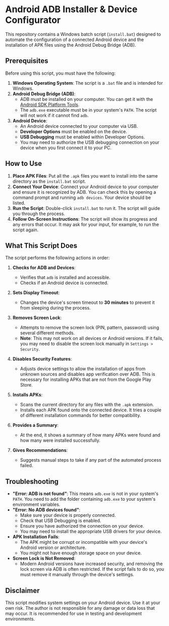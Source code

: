 # Android ADB Installer & Device Configurator

This repository contains a Windows batch script (`install.bat`) designed to automate the configuration of a connected Android device and the installation of APK files using the Android Debug Bridge (ADB).

## Prerequisites

Before using this script, you must have the following:

1.  **Windows Operating System**: The script is a `.bat` file and is intended for Windows.
2.  **Android Debug Bridge (ADB)**:
    *   ADB must be installed on your computer. You can get it with the [Android SDK Platform Tools](https://developer.android.com/studio/releases/platform-tools).
    *   The `adb.exe` executable must be in your system's `PATH`. The script will not work if it cannot find `adb`.
3.  **Android Device**:
    *   An Android device connected to your computer via USB.
    *   **Developer Options** must be enabled on the device.
    *   **USB Debugging** must be enabled within Developer Options.
    *   You may need to authorize the USB debugging connection on your device when you first connect it to your PC.

## How to Use

1.  **Place APK Files**: Put all the `.apk` files you want to install into the same directory as the `install.bat` script.
2.  **Connect Your Device**: Connect your Android device to your computer and ensure it is recognized by ADB. You can check this by opening a command prompt and running `adb devices`. Your device should be listed.
3.  **Run the Script**: Double-click `install.bat` to run it. The script will guide you through the process.
4.  **Follow On-Screen Instructions**: The script will show its progress and any errors that occur. It may ask for your input, for example, to run the script again.

## What This Script Does

The script performs the following actions in order:

1.  **Checks for ADB and Devices**:
    *   Verifies that `adb` is installed and accessible.
    *   Checks if an Android device is connected.

2.  **Sets Display Timeout**:
    *   Changes the device's screen timeout to **30 minutes** to prevent it from sleeping during the process.

3.  **Removes Screen Lock**:
    *   Attempts to remove the screen lock (PIN, pattern, password) using several different methods.
    *   **Note**: This may not work on all devices or Android versions. If it fails, you may need to disable the screen lock manually in `Settings > Security`.

4.  **Disables Security Features**:
    *   Adjusts device settings to allow the installation of apps from unknown sources and disables app verification over ADB. This is necessary for installing APKs that are not from the Google Play Store.

5.  **Installs APKs**:
    *   Scans the current directory for any files with the `.apk` extension.
    *   Installs each APK found onto the connected device. It tries a couple of different installation commands for better compatibility.

6.  **Provides a Summary**:
    *   At the end, it shows a summary of how many APKs were found and how many were installed successfully.

7.  **Gives Recommendations**:
    *   Suggests manual steps to take if any part of the automated process failed.

## Troubleshooting

*   **"Error: ADB is not found"**: This means `adb.exe` is not in your system's `PATH`. You need to add the folder containing `adb.exe` to your system's environment variables.
*   **"Error: No ADB devices found"**:
    *   Make sure your device is properly connected.
    *   Check that USB Debugging is enabled.
    *   Ensure you have authorized the connection on your device.
    *   You may need to install the appropriate USB drivers for your device.
*   **APK Installation Fails**:
    *   The APK might be corrupt or incompatible with your device's Android version or architecture.
    *   You might not have enough storage space on your device.
*   **Screen Lock is Not Removed**:
    *   Modern Android versions have increased security, and removing the lock screen via ADB is often restricted. If the script fails to do so, you must remove it manually through the device's settings.

## Disclaimer

This script modifies system settings on your Android device. Use it at your own risk. The author is not responsible for any damage or data loss that may occur. It is recommended for use in testing and development environments.
